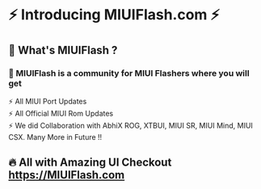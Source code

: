 # ⚡️ Introducing MIUIFlash.com  ⚡️

## 🤔 What's MIUIFlash ?

### 🧪 MIUIFlash is a community for MIUI Flashers where you will get

⚡️ All MIUI Port Updates<br />
⚡️ All Official MIUI Rom Updates<br />
⚡️ We did Collaboration with AbhiX ROG, XTBUI, MIUI SR, MIUI Mind, MIUI CSX. Many More in Future !!

## 🔥 All with Amazing UI Checkout https://MIUIFlash.com
